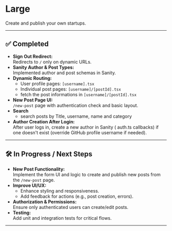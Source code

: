 # Large

Create and publish your own startups.

---

## ✅ Completed

- **Sign Out Redirect:**  
  Redirects to `/` only on dynamic URLs.
- **Sanity Author & Post Types:**  
  Implemented author and post schemas in Sanity.
- **Dynamic Routing:**  
  - User profile pages: `[username].tsx`
  - Individual post pages: `[username]/[postId].tsx`
  - fetch the post informations in `[username]/[postId].tsx`
- **New Post Page UI:**  
  `/new-post` page with authentication check and basic layout.
- **Search**
  - search posts by Title, username, name and category
- **Author Creation After Login:**  
  After user logs in, create a new author in Sanity ( auth.ts  callbacks) if one doesn't exist (override GitHub profile username if needed).
---

## 🛠️ In Progress / Next Steps
- **New Post Functionality:**  
  Implement the form UI and logic to create and publish new posts from the `/new-post` page.
- **Improve UI/UX:**  
  - Enhance styling and responsiveness.
  - Add feedback for actions (e.g., post creation, errors).
- **Authorization & Permissions:**  
  Ensure only authenticated users can create/edit posts.
- **Testing:**  
  Add unit and integration tests for critical flows.
  
---
